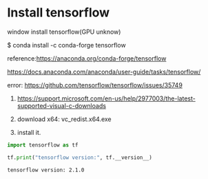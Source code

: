 
# Install tensorflow 

window install tensorflow(GPU unknow)

$ conda install -c conda-forge tensorflow 

reference:https://anaconda.org/conda-forge/tensorflow

https://docs.anaconda.com/anaconda/user-guide/tasks/tensorflow/

error: https://github.com/tensorflow/tensorflow/issues/35749

1. https://support.microsoft.com/en-us/help/2977003/the-latest-supported-visual-c-downloads

2. download x64: vc_redist.x64.exe

3. install it.


```python
import tensorflow as tf
```


```python
tf.print("tensorflow version:", tf.__version__)
```

    tensorflow version: 2.1.0

